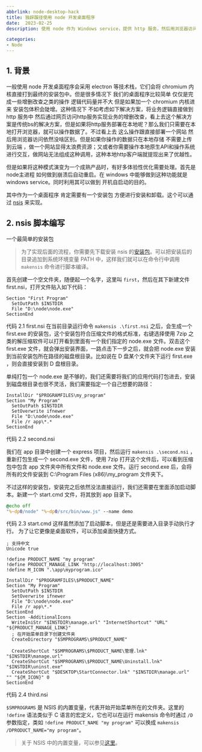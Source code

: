```yaml
---
abbrlink: node-desktop-hack
title: 独辟蹊径使用 node 开发桌面程序
date:  2023-02-25
description: 使用 node 作为 Windows service，提供 http 服务，然后用浏览器访问 http 服务来加载网页，来实现类桌面程序的使用效果。

categories:
- Node
---
```

## 1. 背景

一般使用 node 开发桌面程序会采用 electron 等技术栈，它们会将 chromium 内核直接打到最终的安装包中。但是很多情况下 我们的桌面程序比较简单 仅仅是完成一些增删改查之类的操作 逻辑代码量并不大 但是如果加一个 chromium 内核进来 安装包体积会陡增。这种情况下 不如考虑如下解决方案，将业务逻辑直接做到 http 服务中 然后通过网页访问http服务实现业务的增删改查，看上去这个解决方案是传统bs的解决方案，但是如果将http服务部署在本地呢？那么我们只需要在本地打开浏览器，就可以操作数据了。不过看上去 这么操作跟直接部署一个网站 然后用浏览器访问依然没啥区别。但是如果你操作的数据只在本地存储 不需要上传到云端 ，做一个网站显得太浪费资源；又或者你需要操作本地原生API和操作系统进行交互，做网站无法组成这种调用，这种本地http客户端就提现出来了优越性。

但是如果将这种模式演变为一个成熟产品时，有好多体验性优化需要处理。首先是node主进程 如何做到崩溃后自动重启。在 windows 中能够做到这种功能就是 windows service。同时利用其可以做到 开机自启动的目的。

其中作为一个桌面程序 肯定需要有一个安装包 方便进行安装和卸载。这个可以通过 [nsis](https://nsis.sourceforge.io/Main_Page) 来实现。

## 2. nsis 脚本编写
一个最简单的安装包
> 为了实现后面的流程，你需要先下载安装 nsis 的[安装包](https://nsis.sourceforge.io/Download)。可以把安装后的目录追加到系统环境变量 PATH 中，这样我们就可以在命令行中调用 `makensis` 命令进行脚本编译。

首先创建一个空文件夹，随便起一个名字，这里叫 `first`，然后在其下新建文件 first.nsi，打开文件贴入如下代码：
```nsis
Section "First Program"
  SetOutPath $INSTDIR
  File "D:\node\node.exe"
SectionEnd
```
代码 2.1 first.nsi
在当前目录运行命令 `makensis .\first.nsi` 之后，会生成一个 first.exe 的安装包，这个安装包符合压缩文件的格式标准，右键选择使用 7zip 之类的解压缩软件可以打开看到里面有一个我们指定的 node.exe 文件。双击这个 first.exe 文件，就会弹出安装界面，一路点击下一步之后，就会把 node.exe 安装到当前安装包所在路径的磁盘根目录。比如说在 D 盘某个文件夹下运行 first.exe ，则会直接安装到 D 盘根目录。

单纯打包一个 node.exe 是不够的，我们还需要将我们的应用代码打包进去，安装到磁盘根目录也很不灵活，我们需要指定一个自己想要的路径：

```nsis
InstallDir "$PROGRAMFILES\my_program"
Section "My Program"
  SetOutPath $INSTDIR
  SetOverwrite ifnewer
  File "D:\node\node.exe"
  File /r app\*.*
SectionEnd
```
代码 2.2 second.nsi

我们在 app 目录中创建一个 express 项目，然后运行 `makensis .\second.nsi` ，重新打包生成一个 second.exe 文件，使用 7zip 打开这个文件后，可以看到压缩包中包含 app 文件夹中所有文件和 node.exe 文件。运行 second.exe 后，会将所有的文件安装到 C:\Program Files (x86)\my_program 文件夹下。

不过这样的安装包，安装完之后依然没法直接运行，我们还需要在里面添加启动脚本。新建一个 start.cmd 文件，将其放到 app 目录下。
```bat
@echo off
"%~dp0/node" "%~dp0/src/bin/www.js" --name demo
```
代码 2.3 start.cmd
这样虽然添加了启动脚本，但是还是需要进入目录手动执行才行。
为了让它更像是桌面软件，可以添加桌面快捷方式。
```nsis
; 支持中文
Unicode true

!define PRODUCT_NAME "my program"
!define PRODUCT_MANAGE_LINK "http://localhost:3005"
!define M_ICON ".\app\myprogram.ico"

InstallDir "$PROGRAMFILES\$PRODUCT_NAME"
Section "My Program"
  SetOutPath $INSTDIR
  SetOverwrite ifnewer
  File "D:\node\node.exe"
  File /r app\*.*
SectionEnd
Section -AdditionalIcons
  WriteIniStr "$INSTDIR\manage.url" "InternetShortcut" "URL" "${PRODUCT_MANAGE_LINK}"
  ; 在开始菜单目录下创建文件夹
  CreateDirectory "$SMPROGRAMS\$PRODUCT_NAME"

  CreateShortCut "$SMPROGRAMS\$PRODUCT_NAME\管理.lnk" "$INSTDIR\manage.url"
  CreateShortCut "$SMPROGRAMS\$PRODUCT_NAME\Uninstall.lnk" "$INSTDIR\uninst.exe"
  CreateShortCut "$DESKTOP\StartConnector.lnk" "$INSTDIR\manage.url" "" "${M_ICON}" 0
SectionEnd
```
代码 2.4 third.nsi

`$SMPROGRAMS` 是 NSIS 的内置变量，代表开始开始菜单所在的文件夹。这里的 `!define` 语法类似于 C 语言的宏定义，它也可以在运行 makensis 命令时通过 `/D` 参数指定，类如 `!define PRODUCT_NAME "my program"` 可以换成 `makensis /DPRODUCT_NAME="my program"`。

> 关于 NSIS 中的内置变量，可以参见[这里](https://www.nsisfans.com/help/Section4.2.html)。

